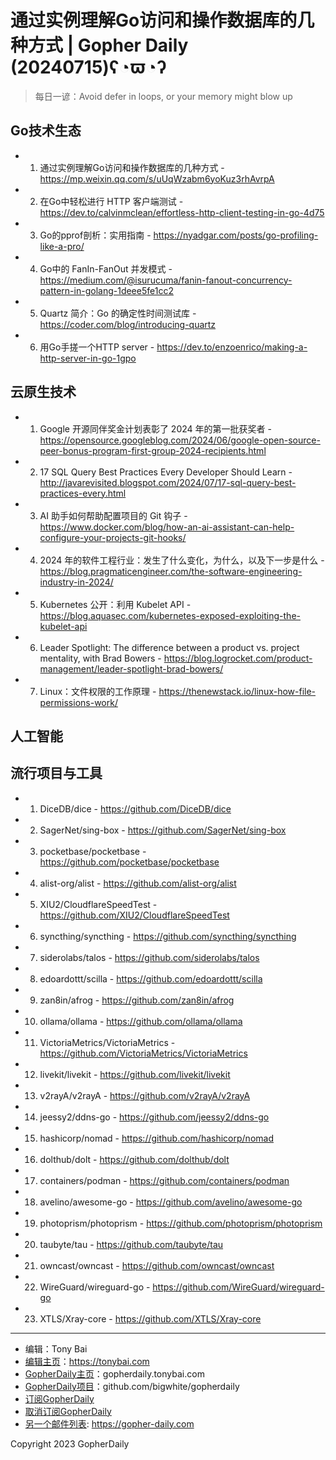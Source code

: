 # 通过实例理解Go访问和操作数据库的几种方式 | Gopher Daily (20240715)ʕ◔ϖ◔ʔ

>每日一谚：Avoid defer in loops, or your memory might blow up

## Go技术生态


- 1. 通过实例理解Go访问和操作数据库的几种方式 - https://mp.weixin.qq.com/s/uUqWzabm6yoKuz3rhAvrpA

- 2. 在Go中轻松进行 HTTP 客户端测试 - https://dev.to/calvinmclean/effortless-http-client-testing-in-go-4d75

- 3. Go的pprof剖析：实用指南 - https://nyadgar.com/posts/go-profiling-like-a-pro/

- 4. Go中的 FanIn-FanOut 并发模式 - https://medium.com/@isurucuma/fanin-fanout-concurrency-pattern-in-golang-1deee5fe1cc2

- 5. Quartz 简介：Go 的确定性时间测试库 - https://coder.com/blog/introducing-quartz

- 6. 用Go手搓一个HTTP server - https://dev.to/enzoenrico/making-a-http-server-in-go-1gpo


## 云原生技术


- 1. Google 开源同伴奖金计划表彰了 2024 年的第一批获奖者 - https://opensource.googleblog.com/2024/06/google-open-source-peer-bonus-program-first-group-2024-recipients.html

- 2. 17 SQL Query Best Practices Every Developer Should Learn - http://javarevisited.blogspot.com/2024/07/17-sql-query-best-practices-every.html

- 3. AI 助手如何帮助配置项目的 Git 钩子 - https://www.docker.com/blog/how-an-ai-assistant-can-help-configure-your-projects-git-hooks/

- 4. 2024 年的软件工程行业：发生了什么变化，为什么，以及下一步是什么 - https://blog.pragmaticengineer.com/the-software-engineering-industry-in-2024/

- 5. Kubernetes 公开：利用 Kubelet API - https://blog.aquasec.com/kubernetes-exposed-exploiting-the-kubelet-api

- 6. Leader Spotlight: The difference between a product vs. project mentality, with Brad Bowers - https://blog.logrocket.com/product-management/leader-spotlight-brad-bowers/

- 7. Linux：文件权限的工作原理 - https://thenewstack.io/linux-how-file-permissions-work/


## 人工智能



## 流行项目与工具


- 1. DiceDB/dice - https://github.com/DiceDB/dice

- 2. SagerNet/sing-box - https://github.com/SagerNet/sing-box

- 3. pocketbase/pocketbase - https://github.com/pocketbase/pocketbase

- 4. alist-org/alist - https://github.com/alist-org/alist

- 5. XIU2/CloudflareSpeedTest - https://github.com/XIU2/CloudflareSpeedTest

- 6. syncthing/syncthing - https://github.com/syncthing/syncthing

- 7. siderolabs/talos - https://github.com/siderolabs/talos

- 8. edoardottt/scilla - https://github.com/edoardottt/scilla

- 9. zan8in/afrog - https://github.com/zan8in/afrog

- 10. ollama/ollama - https://github.com/ollama/ollama

- 11. VictoriaMetrics/VictoriaMetrics - https://github.com/VictoriaMetrics/VictoriaMetrics

- 12. livekit/livekit - https://github.com/livekit/livekit

- 13. v2rayA/v2rayA - https://github.com/v2rayA/v2rayA

- 14. jeessy2/ddns-go - https://github.com/jeessy2/ddns-go

- 15. hashicorp/nomad - https://github.com/hashicorp/nomad

- 16. dolthub/dolt - https://github.com/dolthub/dolt

- 17. containers/podman - https://github.com/containers/podman

- 18. avelino/awesome-go - https://github.com/avelino/awesome-go

- 19. photoprism/photoprism - https://github.com/photoprism/photoprism

- 20. taubyte/tau - https://github.com/taubyte/tau

- 21. owncast/owncast - https://github.com/owncast/owncast

- 22. WireGuard/wireguard-go - https://github.com/WireGuard/wireguard-go

- 23. XTLS/Xray-core - https://github.com/XTLS/Xray-core


----

- 编辑：Tony Bai
- [编辑主页](https://tonybai.com)：https://tonybai.com
- [GopherDaily主页](https://gopherdaily.tonybai.com)：gopherdaily.tonybai.com
- [GopherDaily项目](https://github.com/bigwhite/gopherdaily)：github.com/bigwhite/gopherdaily
- [订阅GopherDaily](https://gopherdaily.tonybai.com/subscribe)
- [取消订阅GopherDaily](https://gopherdaily.tonybai.com/unsubscribe)
- [另一个邮件列表](https://gopher-daily.com): https://gopher-daily.com

Copyright 2023 GopherDaily

